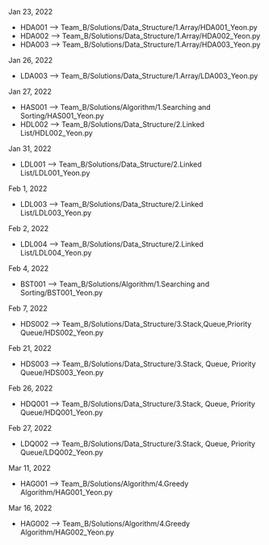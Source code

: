 Jan 23, 2022
 - HDA001 --> Team_B/Solutions/Data_Structure/1.Array/HDA001_Yeon.py
 - HDA002 --> Team_B/Solutions/Data_Structure/1.Array/HDA002_Yeon.py
 - HDA003 --> Team_B/Solutions/Data_Structure/1.Array/HDA003_Yeon.py

Jan 26, 2022
 - LDA003 --> Team_B/Solutions/Data_Structure/1.Array/LDA003_Yeon.py

Jan 27, 2022
 - HAS001 --> Team_B/Solutions/Algorithm/1.Searching and Sorting/HAS001_Yeon.py
 - HDL002 --> Team_B/Solutions/Data_Structure/2.Linked List/HDL002_Yeon.py

Jan 31, 2022
 - LDL001 --> Team_B/Solutions/Data_Structure/2.Linked List/LDL001_Yeon.py

Feb 1, 2022
 - LDL003 --> Team_B/Solutions/Data_Structure/2.Linked List/LDL003_Yeon.py

Feb 2, 2022
 - LDL004 --> Team_B/Solutions/Data_Structure/2.Linked List/LDL004_Yeon.py

Feb 4, 2022
 - BST001 --> Team_B/Solutions/Algorithm/1.Searching and Sorting/BST001_Yeon.py

Feb 7, 2022
 - HDS002 --> Team_B/Solutions/Data_Structure/3.Stack,Queue,Priority Queue/HDS002_Yeon.py

Feb 21, 2022
 - HDS003 --> Team_B/Solutions/Data_Structure/3.Stack, Queue, Priority Queue/HDS003_Yeon.py

Feb 26, 2022
 - HDQ001 --> Team_B/Solutions/Data_Structure/3.Stack, Queue, Priority Queue/HDQ001_Yeon.py

Feb 27, 2022
 - LDQ002 --> Team_B/Solutions/Data_Structure/3.Stack, Queue, Priority Queue/LDQ002_Yeon.py

Mar 11, 2022
 - HAG001 --> Team_B/Solutions/Algorithm/4.Greedy Algorithm/HAG001_Yeon.py

Mar 16, 2022
 - HAG002 --> Team_B/Solutions/Algorithm/4.Greedy Algorithm/HAG002_Yeon.py

 

